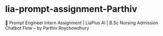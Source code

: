 # lia-prompt-assignment-Parthiv
📄 Prompt Engineer Intern Assignment | LiaPlus AI | B.Sc Nursing Admission Chatbot Flow – by Parthiv Roychowdhury
